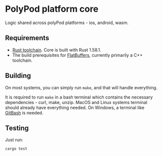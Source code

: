 # PolyPod platform core

Logic shared across polyPod platforms - ios, android, wasm.

## Requirements

-   [Rust toolchain](https://www.rust-lang.org/tools/install). Core is built with Rust 1.58.1.
-   The build prerequisites for [FlatBuffers](https://github.com/google/flatbuffers), currently primarily a C++ toolchain.

## Building

On most systems, you can simply run `make`, and that will handle everything.

It is required to run `make` in a bash terminal which contains the necessary dependencies - curl, make, unzip. MacOS and Linux systems terminal should already have everything needed. On Windows, a terminal like [GitBash](https://gitforwindows.org) is needed.

## Testing

Just run:

    cargo test

